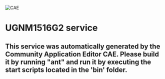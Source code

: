![CAE](https://github.com/CAE-Community-Application-Editor/microservice-UGNM1516G2-service/blob/master/img/logo.png)  

UGNM1516G2 service
===================


This service was automatically generated by the Community Application Editor CAE. Please build it by running "ant" and run it by executing the start scripts located in the 'bin' folder.
---------------
